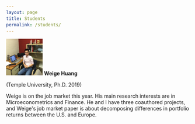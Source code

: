```yaml
---
layout: page
title: Students
permalink: /students/
---
```


<img src="files/weige-photo.jpg" alt="Weige Huang" height="100" width="100"> **Weige Huang**

(Temple University, Ph.D. 2019)

Weige is on the job market this year.  His main research interests are in Microeconometrics and Finance.  He and I have three coauthored projects, and Weige's job market paper is about decomposing differences in portfolio returns between the U.S. and Europe.